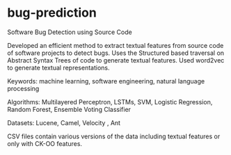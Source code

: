 # bug-prediction

Software Bug Detection using Source Code

Developed an efficient method to extract textual features from source code of software projects to detect bugs. Uses the Structured based traversal on Abstract Syntax Trees of code to generate textual features. Used word2vec to generate textual representations.

Keywords: machine learning, software engineering, natural language processing

Algorithms: Multilayered Perceptron, LSTMs, SVM, Logistic Regression, Random Forest, Ensemble Voting Classifier

Datasets: Lucene, Camel, Velocity , Ant

CSV files contain various versions of the data including textual features or only with CK-OO features.

